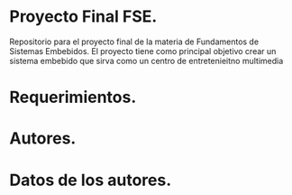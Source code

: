 # Proyecto Final FSE.

Repositorio para el proyecto final de la materia de Fundamentos de Sistemas Embebidos. El proyecto tiene como principal objetivo crear un sistema embebido que sirva como un centro de entretenieitno multimedia

# Requerimientos. 

# Autores.

# Datos de los autores. 
